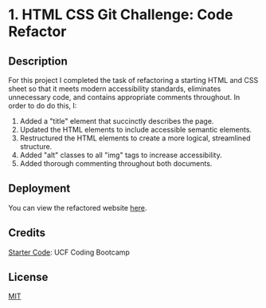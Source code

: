 # 1. HTML CSS Git Challenge: Code Refactor

## Description

For this project I completed the task of refactoring a starting HTML and CSS sheet so that it meets modern accessibility standards, eliminates unnecessary code, and contains appropriate comments throughout. In order to do do this, I:

1. Added a "title" element that succinctly describes the page.
2. Updated the HTML elements to include accessible semantic elements.
3. Restructured the HTML elements to create a more logical, streamlined structure.
4. Added "alt" classes to all "img" tags to increase accessibility.
5. Added thorough commenting throughout both documents.

## Deployment

You can view the refactored website [here](https://aidanamato.github.io/horiseon/).

## Credits

[Starter Code](https://github.com/coding-boot-camp/urban-octo-telegram): UCF Coding Bootcamp

## License

[MIT](./LICENSE.txt)